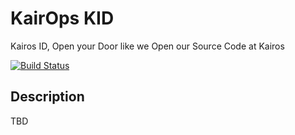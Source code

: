 # KairOps KID

Kairos ID, Open your Door like we Open our Source Code at Kairos

[![Build Status](http://jenkins.kairops.online/buildStatus/icon?job=kairops/kid/develop)](https://jenkins.kairops.online/job/kairops/job/kid/job/develop/)

## Description

TBD

